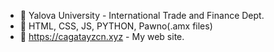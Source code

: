 - 👋 Yalova University - International Trade and Finance Dept.
- 🌱 HTML, CSS, JS, PYTHON, Pawno(.amx files)
- 💞️ https://cagatayzcn.xyz - My web site.

